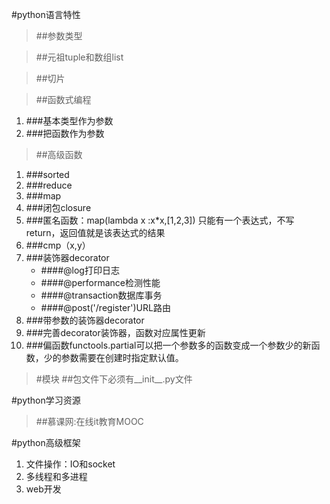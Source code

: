 #python语言特性
>##参数类型

>##元祖tuple和数组list

>##切片

>##函数式编程
1. ###基本类型作为参数
2. ###把函数作为参数

>##高级函数
1. ###sorted
2. ###reduce
3. ###map
4. ###闭包closure
5. ###匿名函数：map(lambda x :x*x,[1,2,3])
只能有一个表达式，不写return，返回值就是该表达式的结果
6. ###cmp（x,y）
7. ###装饰器decorator
	* ####@log打印日志
	* ####@performance检测性能
	* ####@transaction数据库事务
	* ####@post('/register')URL路由
8. ###带参数的装饰器decorator
9. ###完善decorator装饰器，函数对应属性更新
10. ###偏函数functools.partial可以把一个参数多的函数变成一个参数少的新函数，少的参数需要在创建时指定默认值。

>#模块
##包文件下必须有__init__.py文件

#python学习资源

>##慕课网:在线it教育MOOC

#python高级框架


1. 文件操作：IO和socket
2. 多线程和多进程
3. web开发
